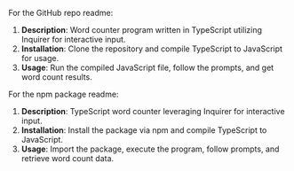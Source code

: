 For the GitHub repo readme:

1. **Description**: Word counter program written in TypeScript utilizing Inquirer for interactive input.
2. **Installation**: Clone the repository and compile TypeScript to JavaScript for usage.
3. **Usage**: Run the compiled JavaScript file, follow the prompts, and get word count results.

For the npm package readme:

1. **Description**: TypeScript word counter leveraging Inquirer for interactive input.
2. **Installation**: Install the package via npm and compile TypeScript to JavaScript.
3. **Usage**: Import the package, execute the program, follow prompts, and retrieve word count data.